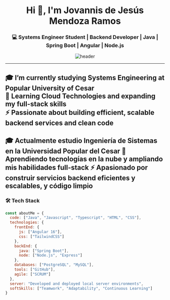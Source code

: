 <h1 align="center">Hi 👋, I'm Jovannis de Jesús Mendoza Ramos</h1>
<h3 align="center">💻 Systems Engineer Student | Backend Developer | Java | Spring Boot | Angular | Node.js</h3>

<p align="center">
  <img src="https://github.com/jovannis/jovannis/blob/main/header.png" alt="header" />
</p>

---
🎓 **I’m currently studying Systems Engineering at Popular University of Cesar**  
🌱 **Learning Cloud Technologies and expanding my full-stack skills**  
⚡ **Passionate about building efficient, scalable backend services and clean code**  
---
🎓 **Actualmente estudio Ingeniería de Sistemas en la Universidad Popular del Cesar**
🌱 **Aprendiendo tecnologías en la nube y ampliando mis habilidades full-stack**
⚡ **Apasionado por construir servicios backend eficientes y escalables, y código limpio**
---
### 🛠️ Tech Stack

```js
const aboutMe = {
  code: ["Java", "Javascript", "Typescript", "HTML", "CSS"],
  technologies: {
    frontEnd: {
      js: ["Angular 16"],
      css: ["TailwindCSS"]
    },
    backEnd: {
      java: ["Spring Boot"],
      node: ["Node.js", "Express"]
    },
    databases: ["PostgreSQL", "MySQL"],
    tools: ["GitHub"],
    agile: ["SCRUM"]
  },
  server: "Developed and deployed local server environments",
  softSkills: ["Teamwork", "Adaptability", "Continuous Learning"]
}
